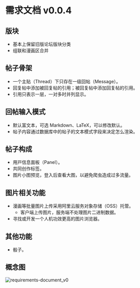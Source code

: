 # 需求文档 v0.0.4

## 版块

- 基本上保留旧版论坛版块分类
- 组联和漫画区合并

## 帖子骨架

- 一个主贴（Thread）下只存在一级回帖（Message）。
- 回复帖中添加被回复帖的引用；被回复帖中添加回复帖的引用。
- 引用只表示一层，一对多时并列显示。

## 回帖输入模式

- 默认富文本，可选 Markdown、LaTeX，可以修改默认。
- 帖子内容通过数据库中的帖子的文本模式字段来决定怎么渲染。

## 帖子构成

- 用戸信息面板（Panel）。
- 共同创作标签。
- 图片小图预览，登入后查看大图，以避免爬虫造成过多流量。

## 图片相关功能

- 漫画等批量图片上传采用阿里云服务对象存储（OSS）托管。
  - 客户端上传图片，服务端不处理图片二进制数据。
- 寻找或开发一个人机功效更高的图片浏览器。

## 其他功能

- 骰子。

## 概念图

![requirements-document_v0](https://cdn.staticaly.com/gh/SetsuikiHyoryu/image-bed@master/喵玉殿/requirements-document_v0.0.1_image.5m79h53vr200.webp)
